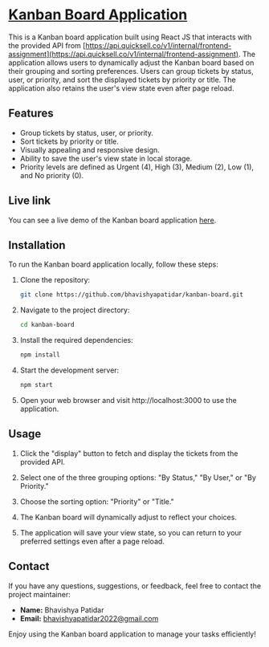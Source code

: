 # [Kanban Board Application](https://bhavishyapatidar-kanban-board.netlify.app/)

This is a Kanban board application built using React JS that interacts with the provided API from [https://api.quicksell.co/v1/internal/frontend-assignment](https://api.quicksell.co/v1/internal/frontend-assignment). The application allows users to dynamically adjust the Kanban board based on their grouping and sorting preferences. Users can group tickets by status, user, or priority, and sort the displayed tickets by priority or title. The application also retains the user's view state even after page reload.

## Features

- Group tickets by status, user, or priority.
- Sort tickets by priority or title.
- Visually appealing and responsive design.
- Ability to save the user's view state in local storage.
- Priority levels are defined as Urgent (4), High (3), Medium (2), Low (1), and No priority (0).

## Live link

You can see a live demo of the Kanban board application [here](https://bhavishyapatidar-kanban-board.netlify.app/).

## Installation

To run the Kanban board application locally, follow these steps:

1. Clone the repository:
   ```bash
   git clone https://github.com/bhavishyapatidar/kanban-board.git
   ```

2. Navigate to the project directory:
    ```bash
    cd kanban-board
    ```

3. Install the required dependencies:
    ```bash
    npm install
    ```
4. Start the development server:
    ```bash
    npm start
    ```
5. Open your web browser and visit http://localhost:3000 to use the application.


## Usage

1. Click the "display" button to fetch and display the tickets from the provided API.

2. Select one of the three grouping options: "By Status," "By User," or "By Priority."

3. Choose the sorting option: "Priority" or "Title."

4. The Kanban board will dynamically adjust to reflect your choices.

5. The application will save your view state, so you can return to your preferred settings even after a page reload.


## Contact

If you have any questions, suggestions, or feedback, feel free to contact the project maintainer:

- **Name:** Bhavishya Patidar
- **Email:** [bhavishyapatidar2022@gmail.com](mailto:bhavishyapatidar2022@gmail.com)


Enjoy using the Kanban board application to manage your tasks efficiently!
